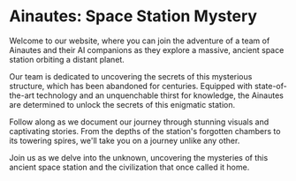 <!--font:Poppins-->

# Ainautes: Space Station Mystery

Welcome to our website, where you can join the adventure of a team of Ainautes and their AI companions as they explore a massive, ancient space station orbiting a distant planet. 

Our team is dedicated to uncovering the secrets of this mysterious structure, which has been abandoned for centuries. Equipped with state-of-the-art technology and an unquenchable thirst for knowledge, the Ainautes are determined to unlock the secrets of this enigmatic station.

Follow along as we document our journey through stunning visuals and captivating stories. From the depths of the station's forgotten chambers to its towering spires, we'll take you on a journey unlike any other.

Join us as we delve into the unknown, uncovering the mysteries of this ancient space station and the civilization that once called it home.

<!--

Write me markdown content of website with wallpaper:

"A team of Ainautes and their AI companions exploring a massive, ancient space station orbiting a distant planet."

The header of the page should not be copy of the text but rather a real content of the website which is using this wallpaper.


---


# "The Ainautes: Exploring a Mysterious Space Station"

Welcome to our website, where you can join the adventure of a team of Ainautes and their AI companions as they explore a massive, ancient space station orbiting a distant planet. 

Our team is dedicated to uncovering the secrets of this mysterious structure, which has been abandoned for centuries. Equipped with state-of-the-art technology and an unquenchable thirst for knowledge, the Ainautes are determined to unlock the secrets of this enigmatic station.

Follow along as we document our journey through stunning visuals and captivating stories. From the depths of the station's forgotten chambers to its towering spires, we'll take you on a journey unlike any other.

Join us as we delve into the unknown, uncovering the mysteries of this ancient space station and the civilization that once called it home.


---


Write me a Google font which is best fitting for the website.

Pick from the list:
- Alegreya
- Montserrat
- Lobster
- Raleway
- Great Vibes
- Cabin
- Orbitron
- IBM Plex Sans
- Barlow Condensed
- Creepster
- Exo 2
- Poppins
- Playfair Display
- Open Sans
- Inter
- Cormorant Garamond
- Lato
- Dancing Script
- Roboto
- Futura
- Cinzel
- Cinzel Decorative


Write just the font name nothing else.


---


Poppins

-->
